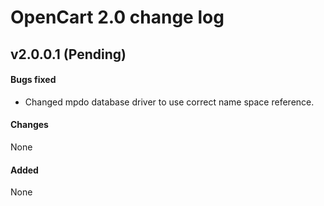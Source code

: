 # OpenCart 2.0 change log

## v2.0.0.1 (Pending)
#### Bugs fixed
* Changed mpdo database driver to use correct name space reference.

#### Changes
None

#### Added
None